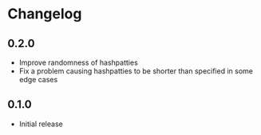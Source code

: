 # Changelog

## 0.2.0

* Improve randomness of hashpatties
* Fix a problem causing hashpatties to be shorter than specified in some edge cases

## 0.1.0

* Initial release

